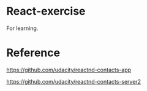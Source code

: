 # React-exercise
For learning.

# Reference

https://github.com/udacity/reactnd-contacts-app

https://github.com/udacity/reactnd-contacts-server2
